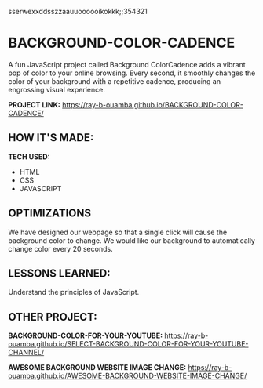 sserwexxddsszzaauuoooooikokkk;;354321
# BACKGROUND-COLOR-CADENCE

A fun JavaScript project called Background ColorCadence adds a vibrant pop of color to your online browsing. Every second, it smoothly changes the color of your background with a repetitive cadence, producing an engrossing visual experience.

**PROJECT LINK:**  https://ray-b-ouamba.github.io/BACKGROUND-COLOR-CADENCE/

## HOW IT'S MADE:

**TECH USED:** 
* HTML
* CSS
* JAVASCRIPT

## OPTIMIZATIONS
We have designed our webpage so that a single click will cause the background color to change.  We would like our background to automatically change color every 20 seconds.

## LESSONS LEARNED:
Understand the principles of JavaScript.

## OTHER PROJECT:
**BACKGROUND-COLOR-FOR-YOUR-YOUTUBE:** 
https://ray-b-ouamba.github.io/SELECT-BACKGROUND-COLOR-FOR-YOUR-YOUTUBE-CHANNEL/

**AWESOME BACKGROUND WEBSITE IMAGE CHANGE:** 
https://ray-b-ouamba.github.io/AWESOME-BACKGROUND-WEBSITE-IMAGE-CHANGE/
